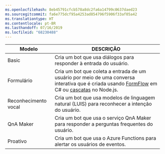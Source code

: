 ```yaml
---
ms.openlocfilehash: 8eb45791cfcb578a8dc2fa6a14799c0637daed23
ms.sourcegitcommit: fa6e775dcf95a4253ad854796f5906f33af05a42
ms.translationtype: HT
ms.contentlocale: pt-BR
ms.lasthandoff: 07/16/2019
ms.locfileid: "68230488"
---
```

|        Modelo        |                                                                                                         DESCRIÇÃO                                                                                                         |
|------------------------|-----------------------------------------------------------------------------------------------------------------------------------------------------------------------------------------------------------------------------|
|         Basic          |                                                                                  Cria um bot que usa diálogos para responder à entrada do usuário.                                                                                  |
|          Formulário          | Cria um bot que coleta a entrada de um usuário por meio de uma conversa interativa que é criada usando [FormFlow](~/dotnet/bot-builder-dotnet-formflow.md) em C# ou [cascatas](~/nodejs/bot-builder-nodejs-prompts.md) no Node.js. |
| Reconhecimento vocal |                                                                      Cria um bot que usa modelos de linguagem natural (LUIS) para reconhecer a intenção do usuário.                                                                      |
|       QnA Maker        |                                                                            Cria um bot que usa o serviço QnA Maker para responder a perguntas frequentes do usuário.                                                                             |
|       Proativo        |                                                                              Cria um bot que usa o Azure Functions para alertar os usuários de eventos.                                                                              |

